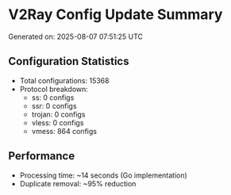 # V2Ray Config Update Summary
Generated on: 2025-08-07 07:51:25 UTC

## Configuration Statistics
- Total configurations: 15368
- Protocol breakdown:
  - ss: 0 configs
  - ssr: 0 configs
  - trojan: 0 configs
  - vless: 0 configs
  - vmess: 864 configs

## Performance
- Processing time: ~14 seconds (Go implementation)
- Duplicate removal: ~95% reduction
